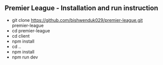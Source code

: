 ## Premier League - Installation and run instruction

- git clone https://github.com/bishwenduk029/premier-league.git  premier-league
- cd premier-league
- cd client
- npm install
- cd ..
- npm install
- npm run dev